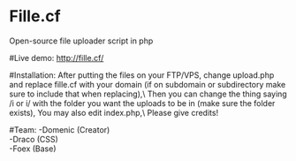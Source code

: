 # Fille.cf
Open-source file uploader script in php

#Live demo:
http://fille.cf/

#Installation:
After putting the files on your FTP/VPS, change upload.php and replace fille.cf with your domain (if on subdomain or subdirectory make sure to include that when replacing),\ Then you can change the thing saying /i or i/ with the folder you want the uploads to be in (make sure the folder exists)\, You may also edit index.php,\ Please give credits!

#Team:
-Domenic (Creator)\
-Draco (CSS)\
-Foex (Base)
